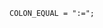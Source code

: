 <!-- This file is generated automatically by infrastructure scripts. Please don't edit by hand. -->

```{ .ebnf .slang-ebnf #COLON_EQUAL }
COLON_EQUAL = ":=";
```
